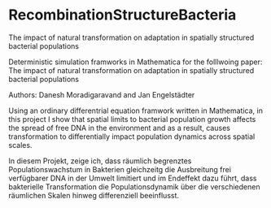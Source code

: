 # RecombinationStructureBacteria
The impact of natural transformation on adaptation in spatially structured bacterial populations

Deterministic simulation framworks in Mathematica for the folllwoing paper:
The impact of natural transformation on adaptation in spatially structured bacterial populations

Authors:
Danesh Moradigaravand and Jan Engelstädter

Using an ordinary differentrial equation framwork written in Mathematica, in this project I show that spatial limits to bacterial population growth affects the spread of free DNA in the environment and as a result, causes transformation to differentially impact population dynamics across spatial scales.

In diesem Projekt, zeige ich, dass räumlich begrenztes Populationswachstum in
Bakterien gleichzeitg die Ausbreitung frei verfügbarer DNA in der Umwelt limitiert
und im Endeffekt dazu führt, dass bakterielle Transformation die
Populationsdynamik über die verschiedenen räumlichen Skalen hinweg differenziell
beeinflusst.
